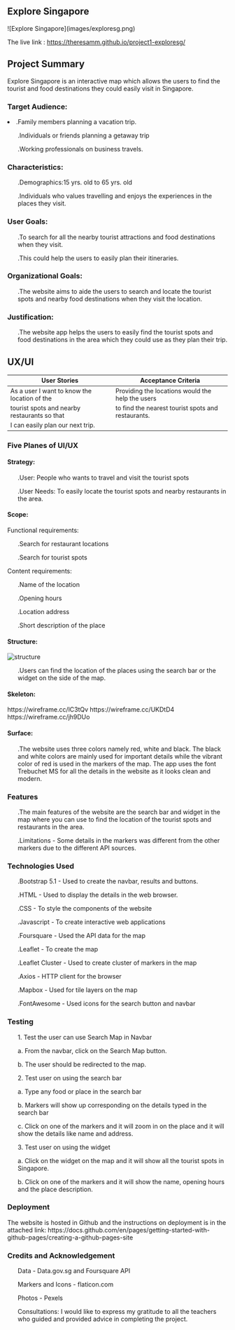 <h2>Explore Singapore</h2>
![Explore Singapore](images/exploresg.png)

The live link : https://theresamm.github.io/project1-exploresg/

<h2> Project Summary</h2>
Explore Singapore is an interactive map which allows the users to find the tourist and food destinations they could easily visit in Singapore.
<h3>Target Audience:</h3>
<li>.Family members planning a vacation trip.</li>
<ul>.Individuals or friends planning a getaway trip</ul>
<ul>.Working professionals on business travels.</ul>
<h3>Characteristics:</h3>
<ul>.Demographics:15 yrs. old to 65 yrs. old</ul>
<ul>.Individuals who values travelling and enjoys the experiences in the places they visit.</ul>
<h3>User Goals:</h3>
<ul>.To search for all the nearby tourist attractions and food destinations when they visit.</ul>
<ul>.This could help the users to easily plan their itineraries.</ul>
<h3>Organizational Goals:</h3>
<ul>.The website aims to aide the users to search and locate the tourist spots and nearby food destinations when they visit the location.</ul>
<h3>Justification:</h3>
<ul>.The website app helps the users to easily find the tourist spots and food destinations in the area which they could use as they plan their trip.</ul>
<h2>UX/UI</h2>

|                 User Stories                 |                Acceptance Criteria                 |
| -------------------------------------------- | ---------------------------------------------------|
| As a user I want to know the location of the | Providing the locations would the help the users   |
| tourist spots and nearby restaurants so that | to find the nearest tourist spots and restaurants. |
| I can easily plan our next trip.             |                                                    |

<h3>Five Planes of UI/UX</h3>
<h4>Strategy:</h4>
<ul>.User: People who wants to travel and visit the tourist spots</ul>
<ul>.User Needs: To easily locate the tourist spots and nearby restaurants in the area.</ul>

<h4>Scope:</h4>

Functional requirements:
<ul>.Search for restaurant locations</ul>
<ul>.Search for tourist spots</ul>

Content requirements:
<ul>.Name of the location</ul>
<ul>.Opening hours</ul>
<ul>.Location address</ul>
<ul>.Short description of the place</ul>

<h4>Structure:</h4>

<img width="398" alt="structure" src="https://user-images.githubusercontent.com/101272370/178161585-006f6d4c-c407-45a8-8fcc-dc89dfbbf5db.png">

<ul>.Users can find the location of the places using the search bar or the widget on the side of the map.</ul>

<h4>Skeleton:</h4>
https://wireframe.cc/lC3tQv
https://wireframe.cc/UKDtD4
https://wireframe.cc/jh9DUo

<h4>Surface:</h4>
<ul>.The website uses three colors namely red, white and black. The black and white colors are mainly used for important details while the vibrant color of red is used in the markers of the map. The app uses the font Trebuchet MS for all the details in the website as it looks clean and modern.</ul>

<h3>Features</h3>
<ul>.The main features of the website are the search bar and widget in the map where you can use to find the location of the tourist spots and restaurants in the area.</ul>
<ul>.Limitations - Some details in the markers was different from the other markers due to the different API sources.</ul>

<h3>Technologies Used</h3>
<ul>.Bootstrap 5.1 - Used to create the navbar, results and buttons.</ul>
<ul>.HTML - Used to display the details in the web browser.</ul>
<ul>.CSS - To style the components of the website</ul>
<ul>.Javascript - To create interactive web applications</ul>
<ul>.Foursquare - Used the API data for the map</ul>
<ul>.Leaflet - To create the map</ul>
<ul>.Leaflet Cluster - Used to create cluster of markers in the map</ul>
<ul>.Axios - HTTP client for the browser</ul>
<ul>.Mapbox - Used for tile layers on the map</ul>
<ul>.FontAwesome - Used icons for the search button and navbar</ul>

<h3>Testing</h3>
<ul>1. Test the user can use Search Map in Navbar</ul>
<ul>  a. From the navbar, click on the Search Map button.</ul>
  <ul>b. The user should be redirected to the map.</ul>
<ul>2. Test user on using the search bar</ul>
  <ul>a. Type any food or place in the search bar</ul>
  <ul>b. Markers will show up corresponding on the details typed in the search bar</ul>
  <ul>c. Click on one of the markers and it will zoom in on the place and it will show the details like name and address.</ul>
<ul>3. Test user on using the widget</ul>
  <ul>a. Click on the widget on the map and it will show all the tourist spots in Singapore.</ul>
  <ul>b. Click on one of the markers and it will show the name, opening hours and the place description.</ul>
 <h3>Deployment</h3>
 The website is hosted in Github and the instructions on deployment is in the attached link:
 https://docs.github.com/en/pages/getting-started-with-github-pages/creating-a-github-pages-site
 
<h3>Credits and Acknowledgement</h3>
<ul>Data - Data.gov.sg and Foursquare API</ul>
<ul>Markers and Icons - flaticon.com</ul>
<ul>Photos - Pexels</ul>
<ul>Consultations:
I would like to express my gratitude to all the teachers who guided and provided advice in completing the project.</ul>

